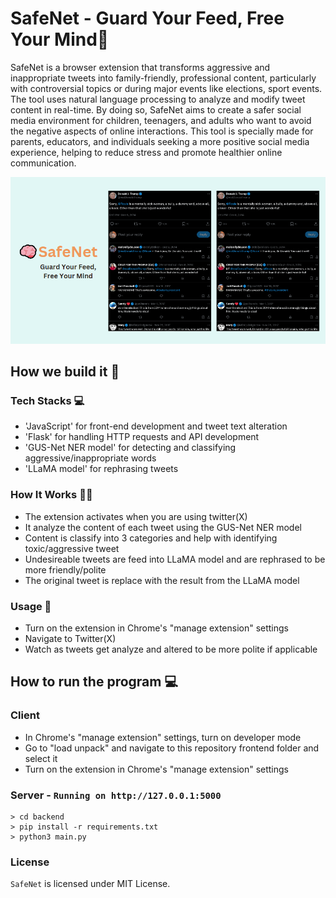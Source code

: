 # SafeNet - Guard Your Feed, Free Your Mind🧠
SafeNet is a browser extension that transforms aggressive and inappropriate tweets into family-friendly, professional content, particularly with controversial topics or during major events like elections, sport events. The tool uses natural language processing to analyze and modify tweet content in real-time. By doing so, SafeNet aims to create a safer social media environment for children, teenagers, and adults who want to avoid the negative aspects of online interactions. This tool is specially made for parents, educators, and individuals seeking a more positive social media experience, helping to reduce stress and promote healthier online communication.


![Image](/public/SafeNet.png)

## How we build it 👷

### Tech Stacks 💻

- 'JavaScript' for front-end development and tweet text alteration
- 'Flask' for handling HTTP requests and API development
- 'GUS-Net NER model' for detecting and classifying aggressive/inappropriate words
- 'LLaMA model' for rephrasing tweets

### How It Works 🧑‍🍳
- The extension activates when you are using twitter(X)
- It analyze the content of each tweet using the GUS-Net NER model
- Content is classify into 3 categories and help with identifying toxic/aggressive tweet
- Undesireable tweets are feed into LLaMA model and are rephrased to be more friendly/polite
- The original tweet is replace with the result from the LLaMA model

### Usage 🍳
- Turn on the extension in Chrome's "manage extension" settings
- Navigate to Twitter(X)
- Watch as tweets get analyze and altered to be more polite if applicable 

## How to run the program 💻
### Client
- In Chrome's "manage extension" settings, turn on developer mode
- Go to "load unpack" and navigate to this repository frontend folder and select it
- Turn on the extension in Chrome's "manage extension" settings

### Server - `Running on http://127.0.0.1:5000`
```shell
> cd backend
> pip install -r requirements.txt
> python3 main.py
```

### License 
`SafeNet` is licensed under MIT License.
